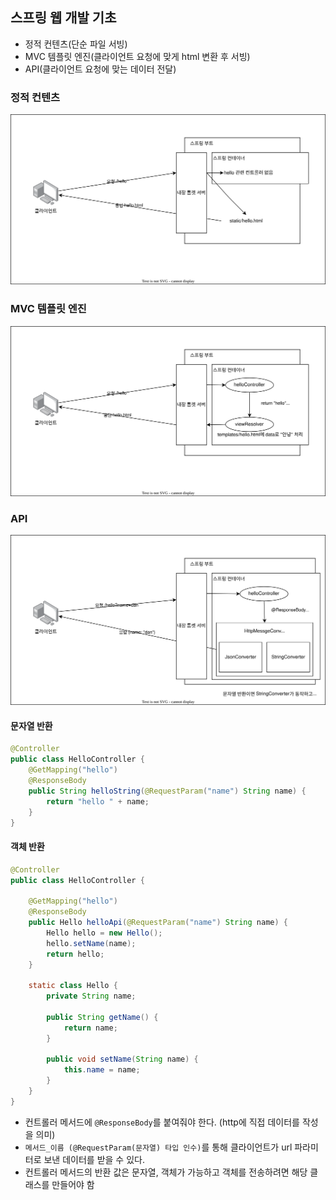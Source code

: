 ## 스프링 웹 개발 기초

- 정적 컨텐츠(단순 파일 서빙)
- MVC 템플릿 엔진(클라이언트 요청에 맞게 html 변환 후 서빙)
- API(클라이언트 요청에 맞는 데이터 전달)

### 정적 컨텐츠

![alt text](static.drawio.svg)

### MVC 템플릿 엔진

![alt text](viewResolver.drawio.svg)

### API

![alt text](api.drawio.svg)

#### 문자열 반환

```java
@Controller
public class HelloController {
    @GetMapping("hello")
    @ResponseBody
    public String helloString(@RequestParam("name") String name) {
        return "hello " + name;
    }
}
```

#### 객체 반환

```java
@Controller
public class HelloController {
     
    @GetMapping("hello")
    @ResponseBody
    public Hello helloApi(@RequestParam("name") String name) {
        Hello hello = new Hello();
        hello.setName(name);
        return hello;
    }

    static class Hello {
        private String name;
    
        public String getName() {
            return name;
        }
        
        public void setName(String name) {
            this.name = name;
        } 
    }
}
```

- 컨트롤러 메서드에 `@ResponseBody`를 붙여줘야 한다. (http에 직접 데이터를 작성을 의미)
- `메서드_이름 (@RequestParam(문자열) 타입 인수)`를 통해 클라이언트가 url 파라미터로 보낸 데이터를 받을 수 있다.
- 컨트롤러 메서드의 반환 값은 문자열, 객체가 가능하고 객체를 전송하려면 해당 클래스를 만들어야 함
